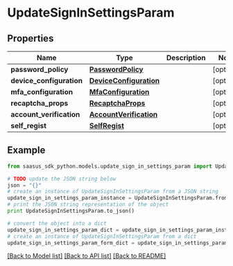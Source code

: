# UpdateSignInSettingsParam


## Properties
Name | Type | Description | Notes
------------ | ------------- | ------------- | -------------
**password_policy** | [**PasswordPolicy**](PasswordPolicy.md) |  | [optional] 
**device_configuration** | [**DeviceConfiguration**](DeviceConfiguration.md) |  | [optional] 
**mfa_configuration** | [**MfaConfiguration**](MfaConfiguration.md) |  | [optional] 
**recaptcha_props** | [**RecaptchaProps**](RecaptchaProps.md) |  | [optional] 
**account_verification** | [**AccountVerification**](AccountVerification.md) |  | [optional] 
**self_regist** | [**SelfRegist**](SelfRegist.md) |  | [optional] 

## Example

```python
from saasus_sdk_python.models.update_sign_in_settings_param import UpdateSignInSettingsParam

# TODO update the JSON string below
json = "{}"
# create an instance of UpdateSignInSettingsParam from a JSON string
update_sign_in_settings_param_instance = UpdateSignInSettingsParam.from_json(json)
# print the JSON string representation of the object
print UpdateSignInSettingsParam.to_json()

# convert the object into a dict
update_sign_in_settings_param_dict = update_sign_in_settings_param_instance.to_dict()
# create an instance of UpdateSignInSettingsParam from a dict
update_sign_in_settings_param_form_dict = update_sign_in_settings_param.from_dict(update_sign_in_settings_param_dict)
```
[[Back to Model list]](../README.md#documentation-for-models) [[Back to API list]](../README.md#documentation-for-api-endpoints) [[Back to README]](../README.md)


